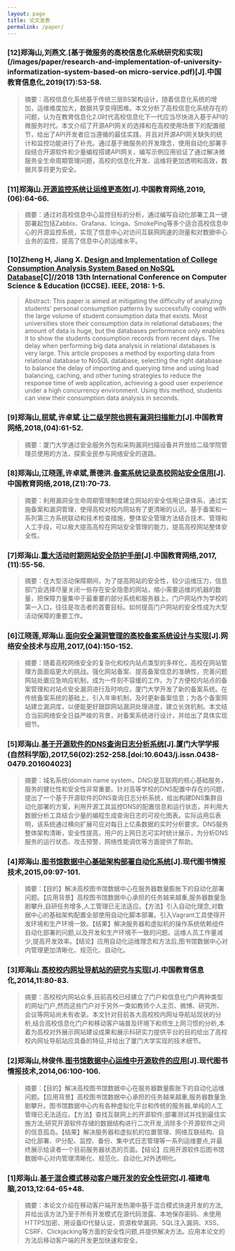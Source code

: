 ```yaml
---
layout: page
title: 论文发表
permalink: /paper/
---
```


### [12]郑海山,刘燕文.[基于微服务的高校信息化系统研究和实现](/images/paper/research-and-implementation-of-university-informatization-system-based-on micro-service.pdf)[J].中国教育信息化,2019(17):53-58.

> 摘要：高校信息化系统基于传统三层BS架构设计，随着信息化系统的增加，运维难度加大，数据共享变得困难。本文分析了高校信息化系统存在的问题，认为在教育信息化2.0时代高校信息化下一代应当尽快进入基于API的微服务时代。本文介绍了开源API网关的选择和在高校使用场景下的配置细节，给出了API开发者应当遵循的最佳实践，并且对开源API网关缺失的统计和监控功能进行了补充。通过基于微服务的开发理念，使用自动化部署手段结合开源软件和少量编程搭建API网关，编写示例应用验证了通过解决微服务全生命周期管理问题，高校的信息化开发、运维将更加透明和高效，数据共享将更为安全。

### [11]郑海山.[开源监控系统让运维更高效](http://media.cutech.edu.cn/jsgl/wlaq/201906/t20190605_1662029.shtml)[J].中国教育网络,2019,(06):64-66.

> 摘要：通过对高校信息中心监控目标的分析，通过编写自动化部署工具一键部署起包括Zabbix、Grafana、Icinga、SmokePing等多个适合高校信息中心的开源监控系统，实现了信息中心对访问互联网网速的测量和对数据中心业务的监控，提高了信息中心的运维水平。

### [10]Zheng H, Jiang X. [Design and Implementation of College Consumption Analysis System Based on NoSQL Database](/images/paper/design-and-implementation-of-college-consumption-analysis-system-based-on-nosql-database.pdf)[C]//2018 13th International Conference on Computer Science & Education (ICCSE). IEEE, 2018: 1-5.

> Abstract: This paper is aimed at mitigating the difficulty of analyzing students' personal consumption patterns by successfully coping with the large volume of student consumption data that exists. Most universities store their consumption data in relational databases; the amount of data is huge, but the databases performance only enables it to show the students consumption records from recent days. The delay when performing big data analysis in relational databases is very large. This article proposes a method by exporting data from relational database to NoSQL database, selecting the right database to balance the delay of importing and querying time and using load balancing, caching, and other tuning strategies to reduce the response time of web application, achieving a good user experience under a high concurrency environment. Using this method, students can view their consumption data analysis in seconds.

### [9]郑海山,屈斌,许卓斌.[让二级学院也拥有漏洞扫描能力](http://media.cutech.edu.cn/jsgl/wlaq/201804/t20180423_1596753.shtml)[J].中国教育网络,2018,(04):61-52.

> 摘要：厦门大学通过安全服务外包和采购漏洞扫描设备并开放给二级学院管理员使用的方法，探索全民参与网络安全的道路。


### [8]郑海山,江晓莲,许卓斌,萧德洪.[备案系统记录高校网站安全信用](/images/paper/practice-of-website-security-management-based-on-registering-system.pdf)[J].中国教育网络,2018,(Z1):70-73.

> 摘要：利用漏洞全生命周期管理制度建立网站的安全信用记录体系，通过实施备案和漏洞管理，使得高校对校内网站有了更清晰的认识。基于备案和一系列第三方系统联动和技术检查措施，整体安全管理方法结合技术、管理和人工手段，可以极大提高高校在网站安全管理的能力，提高高校网站整体安全性。

### [7]郑海山.[重大活动时期网站安全防护手册](/images/paper/website-security-manual.pdf)[J].中国教育网络,2017,(11):55-56.

> 摘要：在大型活动保障期间，为了提高网站的安全性，较少运维压力，信息部门会选择尽量关闭一些存在安全隐患的网站，缩小需要运维的机器的数量，把保障力量集中于最重要的部分系统和服务器上。门户网站作为学校的第一入口，往往是攻击者的首要目标。如何提高门户网站的安全性成为大型活动保障的重要工作。


### [6]江晓莲,郑海山.[面向安全漏洞管理的高校备案系统设计与实现](/images/paper/design_and_implementation_of_university_website_registering_system_for_security_vulnerability_management.pdf)[J].网络安全技术与应用,2017,(04):150-152.

> 摘要：随着高校网络安全的复杂化和校内站点类型的多样化，高校在网站管理方面面临更大的挑战。强化网站备案、提高备案信息的准确性，完善问题网站处置应急响应机制，成为一件刻不容缓的工作。为了方便校内站点的备案管理和对站点安全漏洞进行及时响应，厦门大学开发了新的备案系统。在传统备案系统的基础上，引入年审机制，及时更新备案信息；为各个备案网站建立漏洞库，以便能更好跟踪网站漏洞处理进度，建立长效机制。本文结合当前网络安全日益严峻的背景，对备案系统进行设计，并给出了具体实现细节。


### [5]郑海山.[基于开源软件的DNS查询日志分析系统](/images/paper/dns-query-log-analysis-system-based-on-open-source-software.pdf)[J].厦门大学学报(自然科学版),2017,56(02):252-258.[doi:10.6043/j.issn.0438-0479.201604023]

> 摘要：域名系统(domain name system，DNS)是互联网的核心基础服务，服务的健壮性和安全性非常重要。针对高等学校的DNS配置中存在的问题，提出了一个基于开源软件的DNS查询日志分析系统，给出构建DNS集群自动化部署的方案，利用开源工具监控DNS的配置信息和运行状态，并利用大数据分析工具结合少量的编程生成查询日志的可视化图表。实际运用后表明，该系统通过横向扩展可应对每日上亿条数据的实时分析要求。DNS服务整体架构清晰，安全性提高，用户的上网日志可实时统计展示，为分析DNS服务的运行状态、攻击预警、网络性能调优等方面提供了帮助。


### [4]郑海山.[图书馆数据中心基础架构部署自动化系统](/images/paper/the-automatic-system-for-infrastructure-deployment-in-the-data-center-of-library.pdf)[J].现代图书情报技术,2015,09:97-101.

> 摘要：【目的】解决高校图书馆数据中心在服务器数量膨胀下的自动化部署问题。【应用背景】高校图书馆数据中心承担的任务越来越重,服务器数量急剧攀升,自研任务增多,人工管理已无法适应。【方法】引入自动化理念,对数据中心的基础架构配置全部使用自动化脚本部署。引入Vagrant工具使得开发环境和生产环境一致。【结果】解决服务器和虚拟机的操作系统依赖组件自动化部署的问题,以及开发和生产环境不一致的问题。运维人员工作量减少,提高开发效率。【结论】应用自动化运维理念和方法后,图书馆数据中心对内管理更加清晰化、规范化、自动化。


### [3]郑海山.[高校校内网址导航站的研究与实现](/images/paper/research-and-implementation-of-university-web-directories.pdf)[J].中国教育信息化,2014,11:80-83.

> 摘要：高校校内网站众多,目前高校已经建立了门户和信息化门户两种类型的网址门户,然而这些门户对于另外一类如教师个人主页、微博、研究所、会议等网站尚未有收录。本文针对目前各大高校校内网址导航站现状的分析,结合高校信息化门户和移动客户端普及环境下和师生上网习惯的分析,本着为高校对外展示网站建设成果和展示科研实力提供平台的目的给出了高校校内网址导航站应具备的特征,并给出了厦门大学实现的技术细节。

### [2]郑海山,林俊伟.[图书馆数据中心运维中开源软件的应用](/images/paper/application-of-open-source-software-in-operation-and-maintenance-in-the-data-center-of-library.pdf)[J].现代图书情报技术,2014,06:100-106.

> 摘要：【目的】解决高校图书馆数据中心在服务器数量膨胀下的自动化运维问题。【应用背景】高校图书馆数据中心承担的任务越来越重,服务器数量急剧攀升。图书馆数据中心内有各种虚拟化平台和传统的服务器,单纯的人工管理已无法适应。【方法】查找互联网上的开源软件;部署测试并找到最佳实施方法;研究开源软件存储的数据结构进行二次开发,消除多个开源软件之间的信息孤岛。【结果】解决服务器和虚拟机的位置管理、网络互联结构、自动化部署、IP分配、监控、备份、集中式日志管理等一系列运维要点,并最终展示给读者一个目前服务器状态的页面。【结论】应用开源软件后图书馆数据中心对内管理清晰化、规范化、自动化,对外透明化。


### [1]郑海山.[基于混合模式移动客户端开发的安全性研究](/images/paper/research-on-security-of-hybird-app-development.pdf)[J].福建电脑,2013,12:64-65+48.

> 摘要：本论文介绍在移动客户端开发热潮中基于混合模式快速开发的方法,并给出该方法乃至于所有开发模式在源代码泄露、本地保存密码、未使用HTTPS加密、用设备ID代替认证、资源枚举漏洞、SQL注入漏洞、XSS、CSRF、Clickjacking等方面的安全性问题,并提供解决方法。应用本论文的方法后移动客户端的开发更加快速和安全。






